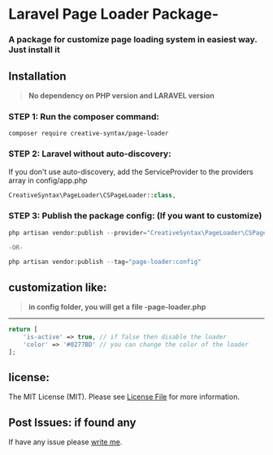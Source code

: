 # Laravel Page Loader Package-
### A package for customize page loading system in easiest way. Just install it

## Installation

> **No dependency on PHP version and LARAVEL version**

### STEP 1: Run the composer command:

```shell
composer require creative-syntax/page-loader
```

### STEP 2: Laravel without auto-discovery:

If you don't use auto-discovery, add the ServiceProvider to the providers array in config/app.php

```php
CreativeSyntax\PageLoader\CSPageLoader::class,
```

### STEP 3: Publish the package config: (If you want to customize)

```php
php artisan vendor:publish --provider="CreativeSyntax\PageLoader\CSPageLoader" --force

-OR-

php artisan vendor:publish --tag="page-loader:config"
```

## customization like:

> **in config folder, you will get a file -page-loader.php**
---

```php
return [
    'is-active' => true, // if false then disable the loader
    'color' => '#0277BD' // you can change the color of the loader
];
```


## license:
The MIT License (MIT). Please see [License File](LICENSE.md) for more information.

## Post Issues: if found any
If have any issue please [write me](https://github.com/dev-arindam-roy/Laravel-Page-Loader-Package-/issues).


